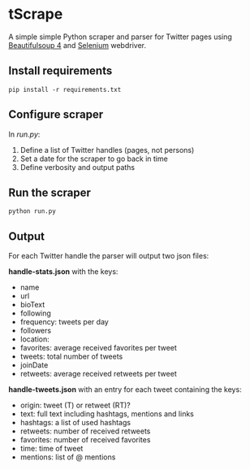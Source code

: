 # tScrape
A simple simple Python scraper and parser for Twitter pages using [Beautifulsoup 4](http://www.crummy.com/software/BeautifulSoup/bs4/doc/) and [Selenium](http://selenium-python.readthedocs.org/) webdriver.


Install requirements
--------------------
    pip install -r requirements.txt


Configure scraper
-----------------
In *run.py*:

1. Define a list of Twitter handles (pages, not persons)
2. Set a date for the scraper to go back in time
3. Define verbosity and output paths


Run the scraper
---------------
    python run.py


Output
------
For each Twitter handle the parser will output two json files:

**handle-stats.json** with the keys:
- name
- url
- bioText
- following
- frequency: tweets per day
- followers
- location:
- favorites: average received favorites per tweet
- tweets: total number of tweets
- joinDate
- retweets: average received retweets per tweet


**handle-tweets.json** with an entry for each tweet containing the keys:
- origin: tweet (T) or retweet (RT)?
- text: full text including hashtags, mentions and links
- hashtags: a list of used hashtags
- retweets: number of received retweets
- favorites: number of received favorites
- time: time of tweet
- mentions: list of @ mentions
